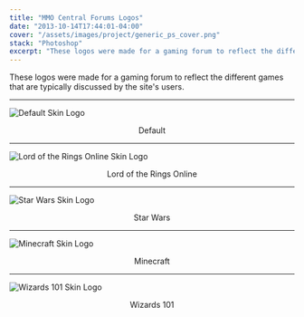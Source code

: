 ```yaml
---
title: "MMO Central Forums Logos"
date: "2013-10-14T17:44:01-04:00"
cover: "/assets/images/project/generic_ps_cover.png"
stack: "Photoshop"
excerpt: "These logos were made for a gaming forum to reflect the different games that are typically discussed by the site's users."
---
```


These logos were made for a gaming forum to reflect the different games that are typically discussed by the site's users.

---

![Default Skin Logo](/assets/images/project/mmocentral_logo.png)

<center>Default</center>

---

![Lord of the Rings Online Skin Logo](/assets/images/project/mmocentral_logo_lotro.png)

<center>Lord of the Rings Online</center>

---

![Star Wars Skin Logo](/assets/images/project/mmocentral_logo_starwars.png)

<center>Star Wars</center>

---

![Minecraft Skin Logo](/assets/images/project/mmocentral_logo_minecraft.png)

<center>Minecraft</center>

---

![Wizards 101 Skin Logo](/assets/images/project/mmocentral_logo_wizards101.png)

<center>Wizards 101</center>
